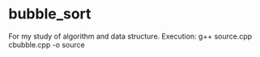 # bubble_sort
For my study of algorithm and data structure. Execution: g++ source.cpp cbubble.cpp -o source
